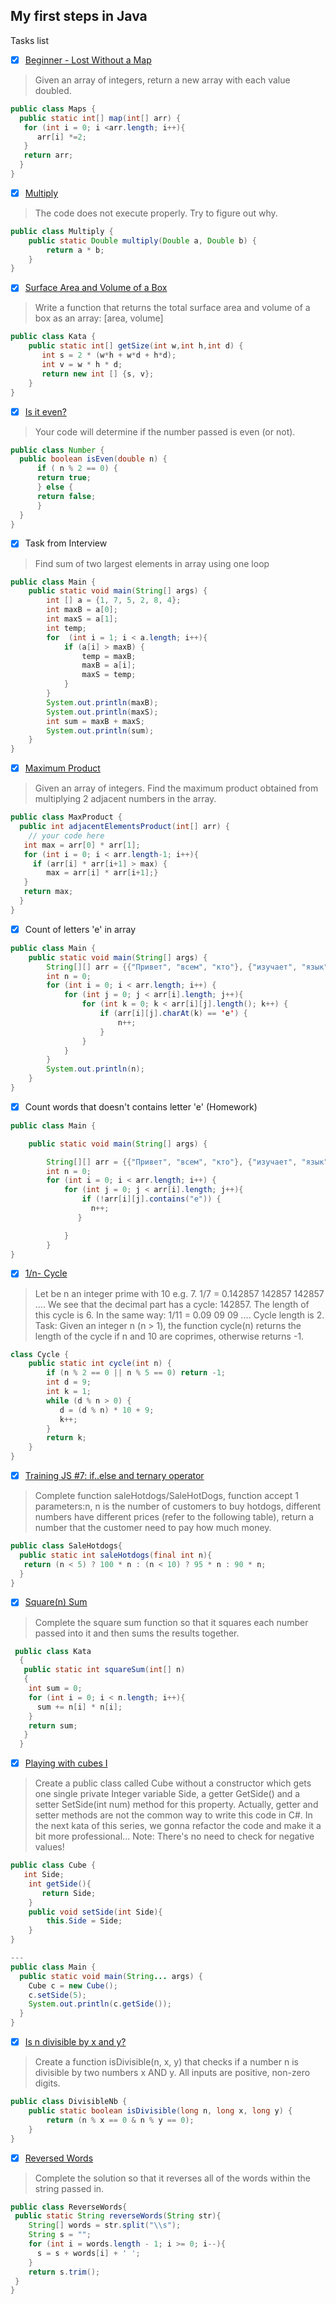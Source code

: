 ## My first steps in Java

Tasks list

* [x] [Beginner - Lost Without a Map](https://www.codewars.com/kata/beginner-lost-without-a-map/train/java/5d279e31c1e94c000f8520f5)
> Given an array of integers, return a new array with each value doubled.
```java
public class Maps {
  public static int[] map(int[] arr) {
   for (int i = 0; i <arr.length; i++){
      arr[i] *=2;
   }
   return arr;
  }
}
```

* [x] [Multiply](https://www.codewars.com/kata/multiply/train/java/5d271474c1e94c00297de6bc)
> The code does not execute properly. Try to figure out why.
```java
public class Multiply {
    public static Double multiply(Double a, Double b) {
        return a * b;
    }
}
```
* [x] [Surface Area and Volume of a Box](https://www.codewars.com/kata/surface-area-and-volume-of-a-box/train/java)
> Write a function that returns the total surface area and volume of a box as an array: [area, volume]
```java
public class Kata {
    public static int[] getSize(int w,int h,int d) {
       int s = 2 * (w*h + w*d + h*d);
       int v = w * h * d;
       return new int [] {s, v};
    }
}
```

* [x] [Is it even?](https://www.codewars.com/kata/is-it-even/train/java)
> Your code will determine if the number passed is even (or not).
```java 
public class Number {
  public boolean isEven(double n) {
      if ( n % 2 == 0) {
      return true;
      } else {
      return false;
      }
  }
}
```

* [x] Task from Interview 
> Find sum of two largest elements in array using one loop
```java
public class Main {
    public static void main(String[] args) {
        int [] a = {1, 7, 5, 2, 8, 4};
        int maxB = a[0];
        int maxS = a[1];
        int temp;
        for  (int i = 1; i < a.length; i++){
            if (a[i] > maxB) {
                temp = maxB;
                maxB = a[i];
                maxS = temp;
            }
        }
        System.out.println(maxB);
        System.out.println(maxS);
        int sum = maxB + maxS;
        System.out.println(sum);
    }
}
```
* [x] [Maximum Product](https://www.codewars.com/kata/maximum-product/train/java)
> Given an array of integers. Find the maximum product obtained from multiplying 2 adjacent numbers in the array.
```java
public class MaxProduct {
  public int adjacentElementsProduct(int[] arr) {
    // your code here
   int max = arr[0] * arr[1];
   for (int i = 0; i < arr.length-1; i++){
     if (arr[i] * arr[i+1] > max) {
        max = arr[i] * arr[i+1];}
   }
   return max;
  }
}
```
* [x] Count of letters 'e' in array
```java
public class Main {
    public static void main(String[] args) {
        String[][] arr = {{"Привет", "всем", "кто"}, {"изучает", "язык", "пограммирования", "java"}};
        int n = 0;
        for (int i = 0; i < arr.length; i++) {
            for (int j = 0; j < arr[i].length; j++){
                for (int k = 0; k < arr[i][j].length(); k++) {
                    if (arr[i][j].charAt(k) == 'е') {
                        n++;
                    }
                }
            }
        }
        System.out.println(n);
    }
}
```

* [x] Count words that doesn't contains letter 'e' (Homework)
```java
public class Main {

    public static void main(String[] args) {

        String[][] arr = {{"Привет", "всем", "кто"}, {"изучает", "язык", "пограммирования", "java"}};
        int n = 0;
        for (int i = 0; i < arr.length; i++) {
            for (int j = 0; j < arr[i].length; j++){
                if (!arr[i][j].contains("е")) {
                  n++;
               }

            }
        }
}
```
* [x] [1/n- Cycle](https://www.codewars.com/kata/1-slash-n-cycle/train/java)
> Let be n an integer prime with 10 e.g. 7.
    1/7 = 0.142857 142857 142857 ....
    We see that the decimal part has a cycle: 142857. The length of this cycle is 6. In the same way:
    1/11 = 0.09 09 09 .... Cycle length is 2.
    Task:  Given an integer n (n > 1), the function cycle(n) returns the length of the cycle if n and 10 are coprimes, otherwise returns -1.
```java
class Cycle {
    public static int cycle(int n) {
        if (n % 2 == 0 || n % 5 == 0) return -1;
        int d = 9;
        int k = 1;
        while (d % n > 0) {
           d = (d % n) * 10 + 9;
           k++;
        }
        return k;
    }
}
```
* [x] [Training JS #7: if..else and ternary operator](https://www.codewars.com/kata/57202aefe8d6c514300001fd/solutions/java)
> Complete function saleHotdogs/SaleHotDogs, function accept 1 parameters:n, n is the number of customers to buy hotdogs, different numbers have different prices (refer to the following table), return a number that the customer need to pay how much money.
 ```java
 public class SaleHotdogs{
   public static int saleHotdogs(final int n){
    return (n < 5) ? 100 * n : (n < 10) ? 95 * n : 90 * n;
   }
 }
 ```
* [x] [Square(n) Sum](https://www.codewars.com/kata/square-n-sum/train/java/5d39348b707f1e00219ab985) 
> Complete the square sum function so that it squares each number passed into it and then sums the results together.

```java 
 public class Kata
  {
   public static int squareSum(int[] n)
   { 
    int sum = 0;
    for (int i = 0; i < n.length; i++){
      sum += n[i] * n[i];
    }
    return sum;
   }
  }
```
* [x] [Playing with cubes I](https://www.codewars.com/kata/playing-with-cubes-i/train/java)
> Create a public class called Cube without a constructor which gets one single private Integer variable Side, a getter GetSide() and a setter SetSide(int num) method for this property. Actually, getter and setter methods are not the common way to write this code in C#. In the next kata of this series, we gonna refactor the code and make it a bit more professional... Note: There's no need to check for negative values!
```java
public class Cube {
   int Side;
    int getSide(){
       return Side;
    }
    public void setSide(int Side){
        this.Side = Side;
    }
}

---
public class Main {
  public static void main(String... args) {
    Cube c = new Cube();
    c.setSide(5);
    System.out.println(c.getSide());
  }
}

```
* [x] [Is n divisible by x and y?](https://www.codewars.com/kata/is-n-divisible-by-x-and-y/train/java)
> Create a function isDivisible(n, x, y) that checks if a number n is divisible by two numbers x AND y. All inputs are positive, non-zero digits.
```java
public class DivisibleNb {
	public static boolean isDivisible(long n, long x, long y) {
		return (n % x == 0 & n % y == 0);
	}
}
```
* [x] [Reversed Words](https://www.codewars.com/kata/51c8991dee245d7ddf00000e/train/java)
> Complete the solution so that it reverses all of the words within the string passed in.
```java
public class ReverseWords{
 public static String reverseWords(String str){
    String[] words = str.split("\\s");
    String s = "";
    for (int i = words.length - 1; i >= 0; i--){
      s = s + words[i] + ' ';
    }
    return s.trim();
 }
}
```